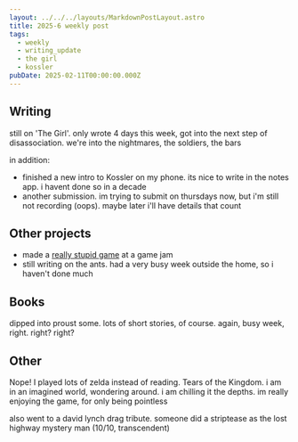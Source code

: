```yaml
---
layout: ../../../layouts/MarkdownPostLayout.astro
title: 2025-6 weekly post
tags:
  - weekly
  - writing_update
  - the girl
  - kossler
pubDate: 2025-02-11T00:00:00.000Z
---
```

## Writing
still on 'The Girl'. only wrote 4 days this week, got into the next step of disassociation. we're into the nightmares, the soldiers, the bars

in addition:
- finished a new intro to Kossler on my phone. its nice to write in the notes app. i havent done so in a decade
- another submission. im trying to submit on thursdays now, but i'm still not recording (oops). maybe later i'll have details that count

## Other projects
- made a [really stupid game](/posts/renpy-game-jam/) at a game jam
- still writing on the ants. had a very busy week outside the home, so i haven't done much

## Books
dipped into proust some. lots of short stories, of course. again, busy week, right. right? right?

## Other
Nope! I played lots of zelda instead of reading. Tears of the Kingdom. i am in an imagined world, wondering around. i am chilling it the depths. im really enjoying the game, for only being pointless

also went to a david lynch drag tribute. someone did a striptease as the lost highway mystery man (10/10, transcendent)
